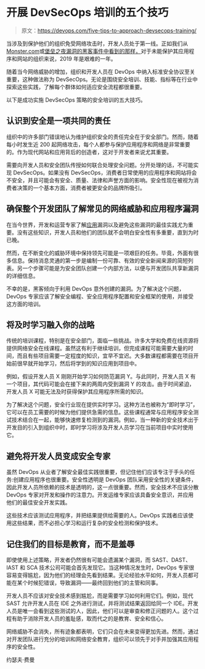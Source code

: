 # 开展 DevSecOps 培训的五个技巧

> 原文：<https://devops.com/five-tips-to-approach-devsecops-training/>

当涉及到保护他们的组织免受网络攻击时，开发人员处于第一线。正如我们从[Monster.com](https://www.zdnet.com/article/monster-com-hacked-user-id-e-mail-phone-numbers-stolen/)或[堡垒之夜漏洞的黑客事件中看到的那样，](https://www.cbsnews.com/news/fortnite-security-flaw-exposed-millions-of-users-to-being-hacked/)对于未能保护其应用程序和网站的组织来说，2019 年是艰难的一年。

随着当今网络威胁的增加，组织和开发人员在 DevOps 中纳入标准安全协议至关重要，这种做法称为 DevSecOps。无论是围绕安全培训、技能、指标等在行业中探索这些实践，了解每个群体如何适应安全流程都很重要。

以下是成功实施 DevSecOps 策略的安全培训的五大技巧。

## 认识到安全是一项共同的责任

组织中的许多部门错误地认为维护组织安全的责任完全在于安全部门。然而，随着每小时发生近 200 起网络攻击，每个人都参与保护应用程序和网络是非常重要的。作为现代网站和应用背后的创造者，这对于开发者来说尤其重要。

需要向开发人员和安全团队传授如何联合处理安全问题。分开处理的话，不可能实现 DevSecOps。如果没有 DevSecOps，消费者日常使用的应用程序和网站将会不安全，并且可能会有安全、质量、法律和声誉方面的影响。安全性现在被视为消费者决策的一个基本方面，消费者被更安全的品牌所吸引。

## 确保整个开发团队了解常见的网络威胁和应用程序漏洞

在当今世界，开发和运营专家了解[应用](https://devops.com/3-ways-iot-developers-can-make-their-applications-more-secure/)漏洞以及避免这些漏洞的最佳实践尤为重要。没有这些知识，开发人员和他们的团队就不会明白安全性有多重要，直到为时已晚。

然而，在不断变化的威胁环境中保持领先可能是一项艰巨的任务。毕竟，外面有很多信息。保持消息灵通的第一步是编制一份可靠、有效的安全新闻来源的简短列表。另一个步骤可能是为安全团队创建一个内部方法，以便与开发团队共享新漏洞的详细信息。

不幸的是，黑客倾向于利用 DevOps 意外创建的漏洞。为了解决这个问题，DevOps 专家应该了解安全编程、安全应用程序配置和安全框架的使用，并接受这方面的培训。

## 将及时学习融入你的战略

传统的培训课程，特别是在安全部门，面临一些挑战。许多大学和免费在线资源将提供网络安全在线课程。虽然这有利于继续培训，但完成课程可能需要大量的时间，而且有些项目需要一定程度的知识，宜早不宜迟。大多数课程都需要在项目开始前很早就开始学习，然后将学到的知识应用到项目中。

例如，假设开发人员 X 刚刚开始学习如何防范漏洞 Y。与此同时，开发人员 X 有一个项目，其代码可能会在接下来的两周内受到漏洞 Y 的攻击。由于时间紧迫，开发人员 X 可能无法及时获得保护其应用程序所需的知识。

为了解决这个问题，安全行业现在提供实时学习。这种方法也被称为“即时学习”，它可以在员工需要的时候为他们提供急需的信息。这些课程通常与应用程序安全测试技术结合在一起，能够快速修复检测到的漏洞。例如，当一种新的安全技术出于开发目的引入到组织中时，即时学习将涉及开发人员学习在当前项目中实时使用它。

## 避免将开发人员变成安全专家

虽然 DevOps 从业者了解安全最佳实践很重要，但记住他们应该专注于手头的任务:创建应用程序也很重要。安全性透明是 DevOps 团队采用安全性的关键条件，因此开发人员所依赖的技术是透明的，这一点很重要。然而，安全技术不应该分散 DevOps 专家对开发和操作的注意力。开发运维专家应该具备安全意识，并应用他们的最佳安全开发实践。

这些技术应该测试应用程序，并把结果提供给需要的人。DevOps 实践者应该使用这些结果，而不必担心学习和运行复杂的安全检测和保护技术。

## 记住我们的目标是教育，而不是羞辱

即使使用上述策略，开发者仍然很有可能会遗漏某个漏洞，而 SAST、DAST、IAST 和 SCA 技术公司可能会首先发现它。当这种情况发生时，DevOps 专家很容易变得尴尬，因为他们的经理会先看到结果。无论经验水平如何，开发人员都可能在某个时候犯错误，导致漏洞——最终回到他们的主管和同事。

开发人员不应该对安全技术感到尴尬，而是需要学习如何利用它们。例如，现代 SAST 允许开发人员在 IDE 之外进行测试，并将测试结果返回给同一个 IDE。开发人员是唯一会看到这些测试的人，因此，他们可以是审查和修正问题的人。这个过程有助于消除开发人员的羞耻感，取而代之的是教育、安全和信心。

网络威胁不会消失，所有迹象都表明，它们只会在未来变得更加先进。然而，通过对开发团队进行充分的培训和网络安全教育，组织可以领先于对手并加强其应用程序的安全性。

约瑟夫·费曼